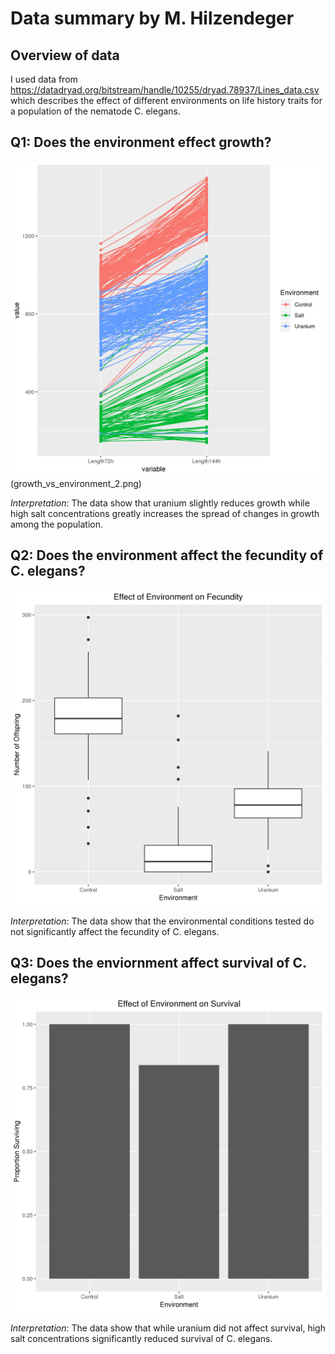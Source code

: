 # Data summary by M. Hilzendeger

## Overview of data
I used data from https://datadryad.org/bitstream/handle/10255/dryad.78937/Lines_data.csv which describes the effect of different environments on life history traits for a population of the nematode C. elegans.

## Q1: Does the environment effect growth?

![](growth_vs_environment_1.png)(growth_vs_environment_2.png)

*Interpretation*: The data show that uranium slightly reduces growth while high salt concentrations greatly increases the spread of changes in growth among the population.

## Q2: Does the environment affect the fecundity of C. elegans?

![](fecundity_vs_environment.png)

*Interpretation*: The data show that the environmental conditions tested do not significantly affect the fecundity of C. elegans.

## Q3: Does the enviornment affect survival of C. elegans?

![](survival_vs_environment.png)

*Interpretation*: The data show that while uranium did not affect survival, high salt concentrations significantly reduced survival of C. elegans.
